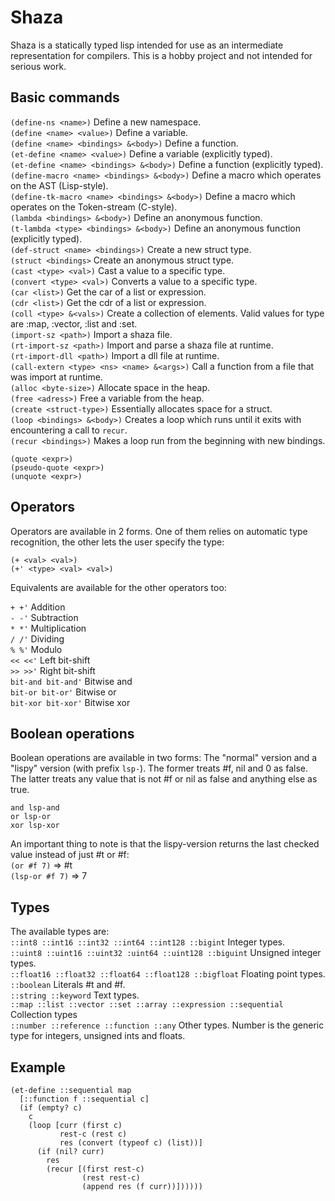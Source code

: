 # Shaza

Shaza is a statically typed lisp intended for use as an intermediate representation for compilers. This is a hobby project and not intended for serious work.

## Basic commands

``(define-ns <name>)`` Define a new namespace.  
``(define <name> <value>)`` Define a variable.  
``(define <name> <bindings> &<body>)`` Define a function.  
``(et-define <name> <value>)`` Define a variable (explicitly typed).  
``(et-define <name> <bindings> &<body>)`` Define a function (explicitly typed).  
``(define-macro <name> <bindings> &<body>)`` Define a macro which operates on the AST (Lisp-style).  
``(define-tk-macro <name> <bindings> &<body>)`` Define a macro which operates on the Token-stream (C-style).  
``(lambda <bindings> &<body>)`` Define an anonymous function.  
``(t-lambda <type> <bindings> &<body>)`` Define an anonymous function (explicitly typed).  
``(def-struct <name> <bindings>)`` Create a new struct type.  
``(struct <bindings>`` Create an anonymous struct type.  
``(cast <type> <val>)`` Cast a value to a specific type.  
``(convert <type> <val>)`` Converts a value to a specific type.  
``(car <list>)`` Get the car of a list or expression.  
``(cdr <list>)`` Get the cdr of a list or expression.  
``(coll <type> &<vals>)`` Create a collection of elements. Valid values for type are :map, :vector, :list and :set.  
``(import-sz <path>)`` Import a shaza file.  
``(rt-import-sz <path>)`` Import and parse a shaza file at runtime.  
``(rt-import-dll <path>)`` Import a dll file at runtime.  
``(call-extern <type> <ns> <name> &<args>)`` Call a function from a file that was import at runtime.  
``(alloc <byte-size>)`` Allocate space in the heap.  
``(free <adress>)`` Free a variable from the heap.  
``(create <struct-type>)`` Essentially allocates space for a struct.  
``(loop <bindings> &<body>)`` Creates a loop which runs until it exits with encountering a call to ``recur``.  
``(recur <bindings>)`` Makes a loop run from the beginning with new bindings.

``(quote <expr>)``  
``(pseudo-quote <expr>)``  
``(unquote <expr>)``  

## Operators

Operators are available in 2 forms. One of them relies on automatic type recognition, the other lets the user specify the type:

``(+ <val> <val>)``  
``(+' <type> <val> <val>)``

Equivalents are available for the other operators too:  

``+ +'`` Addition  
``- -'`` Subtraction  
``* *'`` Multiplication  
``/ /'`` Dividing  
``% %'`` Modulo  
``<< <<'`` Left bit-shift  
``>> >>'`` Right bit-shift  
``bit-and bit-and'`` Bitwise and  
``bit-or bit-or'`` Bitwise or  
``bit-xor bit-xor'`` Bitwise xor  

## Boolean operations

Boolean operations are available in two forms: The "normal" version and a "lispy" version (with prefix ``lsp-``). The former treats #f, nil and 0 as false. The latter treats any value that is not #f or nil as false and anything else as true. 

``and lsp-and``  
``or lsp-or``  
``xor lsp-xor``  

An important thing to note is that the lispy-version returns the last checked value instead of just #t or #f:  
``(or #f 7)`` => #t  
``(lsp-or #f 7)`` => 7  

## Types

The available types are:  
``::int8 ::int16 ::int32 ::int64 ::int128 ::bigint`` Integer types.  
``::uint8 ::uint16 ::uint32 :uint64 ::uint128 ::biguint`` Unsigned integer types.  
``::float16 ::float32 ::float64 ::float128 ::bigfloat`` Floating point types.  
``::boolean`` Literals #t and #f.  
``::string ::keyword`` Text types.  
``::map ::list ::vector ::set ::array ::expression ::sequential`` Collection types  
``::number ::reference ::function ::any``  Other types. Number is the generic type for integers, unsigned ints and floats.  

## Example

```
(et-define ::sequential map
  [::function f ::sequential c]
  (if (empty? c)
    c
    (loop [curr (first c)
           rest-c (rest c)
           res (convert (typeof c) (list))]
      (if (nil? curr)
        res
        (recur [(first rest-c)
                (rest rest-c)
                (append res (f curr))])))))
```
